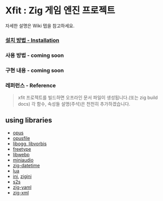 # Xfit : Zig 게임 엔진 프로젝트

자세한 설명은 Wiki 탭을 참고하세요.

### [설치 방법 - Installation](https://github.com/xfitgd/xfit/wiki/%EC%84%A4%EC%B9%98-%EB%B0%A9%EB%B2%95-%E2%80%90-installation)

### 사용 방법 - coming soon

### 구현 내용 - coming soon

### 레퍼런스 - Reference
> xfit 프로젝트를 빌드하면 오프라인 문서 파일이 생성됩니다.(또는 zig build docs) 각 함수, 속성들 설명(주석)은 천천히 추가하겠습니다.

## using libraries

- [opus](https://github.com/xiph/opus)
- [opusfile](https://github.com/xiph/opusfile)
- [libogg, libvorbis](https://xiph.org/downloads/)
- [freetype](https://freetype.org/)
- [libwebp](https://chromium.googlesource.com/webm/libwebp)
- [miniaudio](https://github.com/mackron/miniaudio)
- [zig-datetime](https://github.com/frmdstryr/zig-datetime)
- [lua](https://github.com/lua/lua)
- [ini](https://github.com/ziglibs/ini), [zigini](https://github.com/Kawaii-Ash/zigini)
- [s2s](https://github.com/ziglibs/s2s)
- [zig-yaml](https://github.com/kubkon/zig-yaml)
- [zig-xml](https://github.com/ianprime0509/zig-xml)
